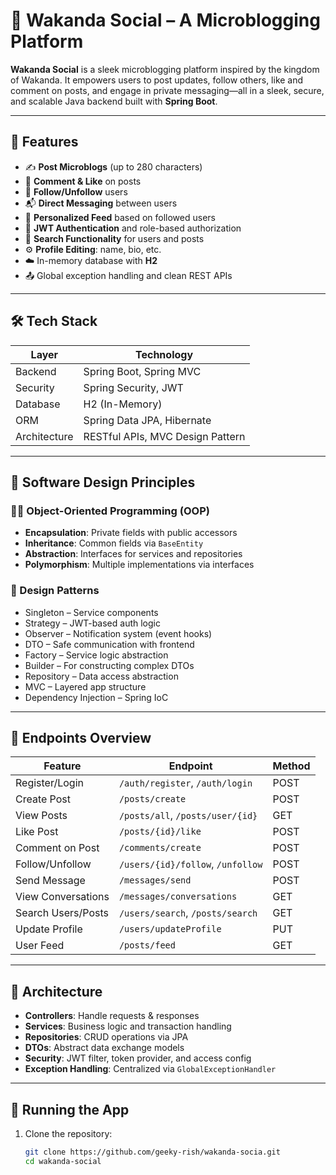 # 🐾 Wakanda Social – A Microblogging Platform

**Wakanda Social** is a sleek microblogging platform inspired by the kingdom of Wakanda. It empowers users to post updates, follow others, like and comment on posts, and engage in private messaging—all in a sleek, secure, and scalable Java backend built with **Spring Boot**.

---

## 🚀 Features

- ✍️ **Post Microblogs** (up to 280 characters)
- 💬 **Comment & Like** on posts
- 🔗 **Follow/Unfollow** users
- 📬 **Direct Messaging** between users
- 📰 **Personalized Feed** based on followed users
- 🔐 **JWT Authentication** and role-based authorization
- 🔎 **Search Functionality** for users and posts
- ⚙️ **Profile Editing**: name, bio, etc.
- ☁️ In-memory database with **H2**
- 📤 Global exception handling and clean REST APIs

---

## 🛠️ Tech Stack

| Layer        | Technology                       |
|--------------|----------------------------------|
| Backend      | Spring Boot, Spring MVC          |
| Security     | Spring Security, JWT             |
| Database     | H2 (In-Memory)                   |
| ORM          | Spring Data JPA, Hibernate       |
| Architecture | RESTful APIs, MVC Design Pattern |

---

## 🧠 Software Design Principles

### 👩‍🏫 Object-Oriented Programming (OOP)
- **Encapsulation**: Private fields with public accessors
- **Inheritance**: Common fields via `BaseEntity`
- **Abstraction**: Interfaces for services and repositories
- **Polymorphism**: Multiple implementations via interfaces

### 🎯 Design Patterns
- Singleton – Service components
- Strategy – JWT-based auth logic
- Observer – Notification system (event hooks)
- DTO – Safe communication with frontend
- Factory – Service logic abstraction
- Builder – For constructing complex DTOs
- Repository – Data access abstraction
- MVC – Layered app structure
- Dependency Injection – Spring IoC

---

## 📂 Endpoints Overview

| Feature               | Endpoint                                 | Method |
|-----------------------|------------------------------------------|--------|
| Register/Login        | `/auth/register`, `/auth/login`          | POST   |
| Create Post           | `/posts/create`                          | POST   |
| View Posts            | `/posts/all`, `/posts/user/{id}`         | GET    |
| Like Post             | `/posts/{id}/like`                       | POST   |
| Comment on Post       | `/comments/create`                       | POST   |
| Follow/Unfollow       | `/users/{id}/follow`, `/unfollow`        | POST   |
| Send Message          | `/messages/send`                         | POST   |
| View Conversations    | `/messages/conversations`                | GET    |
| Search Users/Posts    | `/users/search`, `/posts/search`         | GET    |
| Update Profile        | `/users/updateProfile`                   | PUT    |
| User Feed             | `/posts/feed`                            | GET    |

---

## 📐 Architecture

- **Controllers**: Handle requests & responses
- **Services**: Business logic and transaction handling
- **Repositories**: CRUD operations via JPA
- **DTOs**: Abstract data exchange models
- **Security**: JWT filter, token provider, and access config
- **Exception Handling**: Centralized via `GlobalExceptionHandler`

---
## 🧪 Running the App

1. Clone the repository:
   ```bash
   git clone https://github.com/geeky-rish/wakanda-socia.git
   cd wakanda-social


